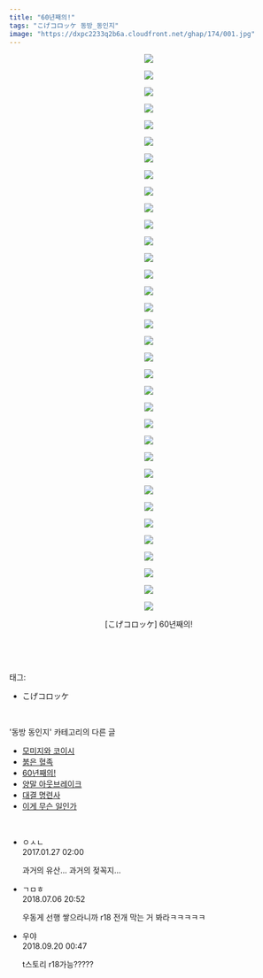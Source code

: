 ```yaml
---
title: "60년째의!"
tags: "こげコロッケ 동방_동인지"
image: "https://dxpc2233q2b6a.cloudfront.net/ghap/174/001.jpg"
---
```

<div class="article">
<p style="text-align: center; clear: none; float: none;"><img src="{{ site.imgserver3 }}/ghap/174/001.jpg"/></p>
<p style="text-align: center; clear: none; float: none;"><img src="{{ site.imgserver3 }}/ghap/174/002.jpg"/></p>
<p style="text-align: center; clear: none; float: none;"><img src="{{ site.imgserver3 }}/ghap/174/003.jpg"/></p>
<p style="text-align: center; clear: none; float: none;"><img src="{{ site.imgserver3 }}/ghap/174/004.jpg"/></p>
<p style="text-align: center; clear: none; float: none;"><img src="{{ site.imgserver3 }}/ghap/174/005.jpg"/></p>
<p style="text-align: center; clear: none; float: none;"><img src="{{ site.imgserver3 }}/ghap/174/006.jpg"/></p>
<p style="text-align: center; clear: none; float: none;"><img src="{{ site.imgserver3 }}/ghap/174/007.jpg"/></p>
<p style="text-align: center; clear: none; float: none;"><img src="{{ site.imgserver3 }}/ghap/174/008.jpg"/></p>
<p style="text-align: center; clear: none; float: none;"><img src="{{ site.imgserver3 }}/ghap/174/009.jpg"/></p>
<p style="text-align: center; clear: none; float: none;"><img src="{{ site.imgserver3 }}/ghap/174/010.jpg"/></p>
<p style="text-align: center; clear: none; float: none;"><img src="{{ site.imgserver3 }}/ghap/174/011.jpg"/></p>
<p style="text-align: center; clear: none; float: none;"><img src="{{ site.imgserver3 }}/ghap/174/012.jpg"/></p>
<p style="text-align: center; clear: none; float: none;"><img src="{{ site.imgserver3 }}/ghap/174/013.jpg"/></p>
<p style="text-align: center; clear: none; float: none;"><img src="{{ site.imgserver3 }}/ghap/174/014.jpg"/></p>
<p style="text-align: center; clear: none; float: none;"><img src="{{ site.imgserver3 }}/ghap/174/015.jpg"/></p>
<p style="text-align: center; clear: none; float: none;"><img src="{{ site.imgserver3 }}/ghap/174/016.jpg"/></p>
<p style="text-align: center; clear: none; float: none;"><img src="{{ site.imgserver3 }}/ghap/174/017.jpg"/></p>
<p style="text-align: center; clear: none; float: none;"><img src="{{ site.imgserver3 }}/ghap/174/018.jpg"/></p>
<p style="text-align: center; clear: none; float: none;"><img src="{{ site.imgserver3 }}/ghap/174/019.jpg"/></p>
<p style="text-align: center; clear: none; float: none;"><img src="{{ site.imgserver3 }}/ghap/174/020.jpg"/></p>
<p style="text-align: center; clear: none; float: none;"><img src="{{ site.imgserver3 }}/ghap/174/021.jpg"/></p>
<p style="text-align: center; clear: none; float: none;"><img src="{{ site.imgserver3 }}/ghap/174/022.jpg"/></p>
<p style="text-align: center; clear: none; float: none;"><img src="{{ site.imgserver3 }}/ghap/174/023.jpg"/></p>
<p style="text-align: center; clear: none; float: none;"><img src="{{ site.imgserver3 }}/ghap/174/024.jpg"/></p>
<p style="text-align: center; clear: none; float: none;"><img src="{{ site.imgserver3 }}/ghap/174/025.jpg"/></p>
<p style="text-align: center; clear: none; float: none;"><img src="{{ site.imgserver3 }}/ghap/174/026.jpg"/></p>
<p style="text-align: center; clear: none; float: none;"><img src="{{ site.imgserver3 }}/ghap/174/027.jpg"/></p>
<p style="text-align: center; clear: none; float: none;"><img src="{{ site.imgserver3 }}/ghap/174/028.jpg"/></p>
<p style="text-align: center; clear: none; float: none;"><img src="{{ site.imgserver3 }}/ghap/174/029.jpg"/></p>
<p style="text-align: center; clear: none; float: none;"><img src="{{ site.imgserver3 }}/ghap/174/030.jpg"/></p>
<p style="text-align: center; clear: none; float: none;"><img src="{{ site.imgserver3 }}/ghap/174/031.jpg"/></p>
<p style="text-align: center; clear: none; float: none;"><img src="{{ site.imgserver3 }}/ghap/174/032.jpg"/></p>
<p style="text-align: center; clear: none; float: none;"><img src="{{ site.imgserver3 }}/ghap/174/033.jpg"/></p>
<p style="text-align: center; clear: none; float: none;"><img src="{{ site.imgserver3 }}/ghap/174/034.jpg"/></p>
<p style="text-align: center; clear: none; float: none;">[こげコロッケ] 60년째의!</p>
<p><br/></p>
</div><br/>
<div class="tagTrail">
<p>태그: </p>
<ul>
<li>こげコロッケ</li>
</ul>
</div><br/>
<div class="another">
<p>'동방 동인지' 카테고리의 다른 글</p>
<ul>
<li><a href="/ghap_176">모미지와 코이시</a></li>
<li><a href="/ghap_175">붉은 혈족</a></li>
<li><a href="/ghap_174">60년째의!</a></li>
<li><a href="/ghap_173">양말 아웃브레이크</a></li>
<li><a href="/ghap_172">대결 명련사</a></li>
<li><a href="/ghap_171">이게 무슨 일인가</a></li>
</ul>
</div><br/>
<div class="cb_module cb_fluid">
<div class="cb_wrt cb_profile">
<div class="comment">
<ul>
<li class="cb_thumb_off" id="comment14901254">
<div class="cb_comment_area">
<div class="cb_info_area">
<div class="cb_section">
<span class="cb_nick_name">ㅇㅅㄴ</span>
</div>
<div class="cb_section">
<span class="cb_date">2017.01.27 02:00 </span>
</div>
</div>
<div class="cb_dsc_comment">
<p class="cb_dsc">
											과거의 유산... 과거의 젖꼭지... 
										</p>
</div>
</div></li>
<li class="cb_thumb_off" id="comment15281651">
<div class="cb_comment_area">
<div class="cb_info_area">
<div class="cb_section">
<span class="cb_nick_name">ㄱㅁㅎ</span>
</div>
<div class="cb_section">
<span class="cb_date">2018.07.06 20:52 </span>
</div>
</div>
<div class="cb_dsc_comment">
<p class="cb_dsc">
											우동게 선행 쌓으라니까 r18 전개 막는 거 봐라ㅋㅋㅋㅋㅋ
										</p>
</div>
</div></li>
<li class="cb_thumb_off" id="comment15336141">
<div class="cb_comment_area">
<div class="cb_info_area">
<div class="cb_section">
<span class="cb_nick_name">우야</span>
</div>
<div class="cb_section">
<span class="cb_date">2018.09.20 00:47 </span>
</div>
</div>
<div class="cb_dsc_comment">
<p class="cb_dsc">
											t스토리 r18가능?????
										</p>
</div>
</div></li>
</ul>
</div>
</div><!-- commentList close -->
</div><br/>
